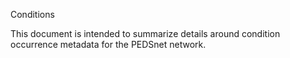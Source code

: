 Conditions

This document is intended to summarize details around condition occurrence metadata for the PEDSnet network.
